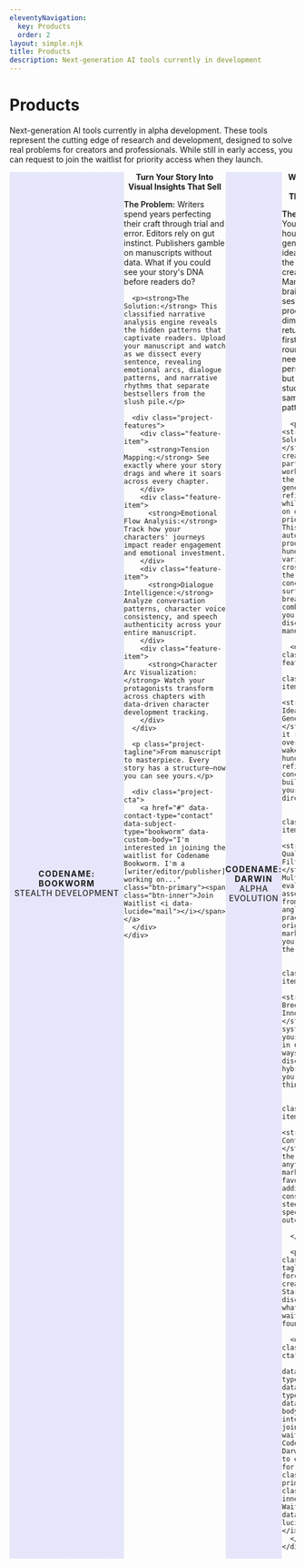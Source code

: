 ```yaml
---
eleventyNavigation:
  key: Products
  order: 2
layout: simple.njk
title: Products
description: Next-generation AI tools currently in development
---
```


# Products

Next-generation AI tools currently in alpha development. These tools represent the cutting edge of research and development, designed to solve real problems for creators and professionals. While still in early access, you can request to join the waitlist for priority access when they launch.

<!-- Product Bookworm -->
<div class="project-brochure" id="bookworm-product">
  <div class="project-visual">
    <i data-lucide="book-open" class="project-icon"></i>
    <div class="project-codename">Codename: BOOKWORM</div>
    <div class="project-status">Stealth Development</div>
  </div>
  <div class="project-content">
    <h2>Turn Your Story Into Visual Insights That Sell</h2>
    <div class="project-pitch">
      <p><strong>The Problem:</strong> Writers spend years perfecting their craft through trial and error. Editors rely on gut instinct. Publishers gamble on manuscripts without data. What if you could see your story's DNA before readers do?</p>
      
      <p><strong>The Solution:</strong> This classified narrative analysis engine reveals the hidden patterns that captivate readers. Upload your manuscript and watch as we dissect every sentence, revealing emotional arcs, dialogue patterns, and narrative rhythms that separate bestsellers from the slush pile.</p>
      
      <div class="project-features">
        <div class="feature-item">
          <strong>Tension Mapping:</strong> See exactly where your story drags and where it soars across every chapter.
        </div>
        <div class="feature-item">
          <strong>Emotional Flow Analysis:</strong> Track how your characters' journeys impact reader engagement and emotional investment.
        </div>
        <div class="feature-item">
          <strong>Dialogue Intelligence:</strong> Analyze conversation patterns, character voice consistency, and speech authenticity across your entire manuscript.
        </div>
        <div class="feature-item">
          <strong>Character Arc Visualization:</strong> Watch your protagonists transform across chapters with data-driven character development tracking.
        </div>
      </div>
      
      <p class="project-tagline">From manuscript to masterpiece. Every story has a structure—now you can see yours.</p>
      
      <div class="project-cta">
        <a href="#" data-contact-type="contact" data-subject-type="bookworm" data-custom-body="I'm interested in joining the waitlist for Codename Bookworm. I'm a [writer/editor/publisher] working on..." class="btn-primary"><span class="btn-inner">Join Waitlist <i data-lucide="mail"></i></span></a>
      </div>
    </div>
  </div>
</div>

<!-- Product Darwin -->
<div class="project-brochure" id="darwin-product">
  <div class="project-visual">
    <i data-lucide="git-branch" class="project-icon"></i>
    <div class="project-codename">Codename: DARWIN</div>
    <div class="project-status">Alpha Evolution</div>
  </div>
  <div class="project-content">
    <h2>Where Ideas Evolve Themselves</h2>
    <div class="project-pitch">
      <p><strong>The Problem:</strong> You spend hours generating ideas only to hit the same creative walls. Manual brainstorming sessions produce diminishing returns after the first few rounds. You need fresh perspectives, but your team is stuck in the same thinking patterns.</p>
      
      <p><strong>The Solution:</strong> Get a creative partner that works around the clock, generating and refining ideas while you focus on other priorities. This system automatically produces hundreds of variations, cross-breeds the best concepts, and surfaces breakthrough combinations you'd never discover manually.</p>
      
      <div class="project-features">
        <div class="feature-item">
          <strong>24/7 Idea Generation:</strong> Set it running overnight and wake up to hundreds of refined concepts, each building on your initial direction.
        </div>
        <div class="feature-item">
          <strong>Smart Quality Filtering:</strong> Multiple AI evaluators assess ideas from different angles—practicality, originality, market fit—so you only see the gems.
        </div>
        <div class="feature-item">
          <strong>Cross-Breeding Innovation:</strong> The system combines your best ideas in unexpected ways, discovering hybrid concepts you'd never think to try.
        </div>
        <div class="feature-item">
          <strong>Stay in Control:</strong> Guide the process anytime by marking favorites, adding constraints, or steering toward specific outcomes.
        </div>
      </div>
      
      <p class="project-tagline">Stop forcing creativity. Start discovering what's already waiting to be found.</p>
      
      <div class="project-cta">
        <a href="#" data-contact-type="contact" data-subject-type="darwin" data-custom-body="I'm interested in joining the waitlist for Codename Darwin. I want to evolve ideas for..." class="btn-primary"><span class="btn-inner">Join Waitlist <i data-lucide="mail"></i></span></a>
      </div>
    </div>
  </div>
</div>

<!-- Product Ideoscope -->
<div class="project-brochure" id="ideoscope-product">
  <div class="project-visual">
    <i data-lucide="radar" class="project-icon"></i>
    <div class="project-codename">Codename: IDEOSCOPE</div>
    <div class="project-status">Discovery Phase</div>
  </div>
  <div class="project-content">
    <h2>See What's Resonating Before Anyone Else</h2>
    <div class="project-pitch">
      <p><strong>The Problem:</strong> Creators waste hours scrolling through endless feeds trying to understand what's trending in their niche. By the time you spot a trend manually, it's already saturated. You need to see what's resonating with audiences before it becomes obvious to everyone else.</p>
      
      <p><strong>The Solution:</strong> AI-curated Pinterest-style boards that automatically surface the most relevant viral and high-engagement content for whatever you're trying to create. Stop chasing trends—start anticipating them.</p>
      
      <div class="project-features">
        <div class="feature-item">
          <strong>Trend Radar:</strong> AI monitors millions of posts to identify what's gaining traction in your creative domain before it hits mainstream awareness.
        </div>
        <div class="feature-item">
          <strong>Smart Boards:</strong> Visual inspiration boards automatically curated around your projects, showing viral content, engagement patterns, and emerging themes.
        </div>
        <div class="feature-item">
          <strong>Resonance Analysis:</strong> Understand why specific content is connecting with audiences through AI-powered engagement pattern analysis.
        </div>
        <div class="feature-item">
          <strong>Creator Intelligence:</strong> Learn from successful creators in your space—see what formats, topics, and approaches are driving authentic engagement.
        </div>
      </div>
      
      <p class="project-tagline">Stop guessing what will resonate. Start creating with confidence.</p>
      
      <div class="project-cta">
        <a href="#" data-contact-type="contact" data-subject-type="ideoscope" data-custom-body="I'm interested in joining the waitlist for Codename Ideoscope. I create content for..." class="btn-primary"><span class="btn-inner">Join Waitlist <i data-lucide="mail"></i></span></a>
      </div>
    </div>
  </div>
</div>

<!-- ScrambleBench -->
<div class="project-brochure" id="scramblebench-product">
  <div class="project-visual">
    <i data-lucide="shield-check" class="project-icon"></i>
    <div class="project-codename">ScrambleBench</div>
    <div class="project-status">Research Release</div>
  </div>
  <div class="project-content">
    <h2>Contamination-Resistant LLM Evaluation Toolkit</h2>
    <div class="project-pitch">
      <p><strong>The Problem:</strong> Training data contamination makes LLM evaluation meaningless. Models perform well on benchmarks they've seen during training, giving false confidence in capabilities. How do you test what a model truly understands versus what it memorized?</p>
      
      <p><strong>The Solution:</strong> A comprehensive benchmarking framework that creates truly novel test cases by transforming existing benchmarks through constructed languages and document transformations, ensuring models are evaluated on genuinely unseen content.</p>
      
      <div class="project-features">
        <div class="feature-item">
          <strong>Constructed Language Translation:</strong> Transform benchmarks into artificial languages that preserve logical structure while eliminating memorization advantages.
        </div>
        <div class="feature-item">
          <strong>Document Transformation:</strong> Advanced text transformations and long-context document restructuring that maintains semantic meaning while creating novel test cases.
        </div>
        <div class="feature-item">
          <strong>Multi-Model Evaluation:</strong> Test 100+ models through OpenRouter integration with comprehensive statistical analysis and rich visualizations.
        </div>
        <div class="feature-item">
          <strong>Research-Grade Toolkit:</strong> Complete CLI and Python API designed for researchers and AI practitioners conducting rigorous evaluation studies.
        </div>
      </div>
      
      <p class="project-tagline">Finally know what your models actually understand—not what they memorized.</p>
      
      <div class="project-cta">
        <a href="#" data-contact-type="contact" data-subject-type="scramblebench" data-custom-body="I'm interested in joining the waitlist for ScrambleBench. My current evaluation challenges include..." class="btn-primary"><span class="btn-inner">Join Waitlist <i data-lucide="mail"></i></span></a>
      </div>
    </div>
  </div>
</div>

<style>
/* Project Brochure - Stealth Project Style */
.project-brochure {
  display: flex;
  background: var(--color-surface-50);
  border: 1px solid var(--color-border-light-50);
  border-radius: var(--radius-lg);
  margin: var(--space-3xl) 0;
  overflow: hidden;
  box-shadow: var(--shadow-sm);
  transition: all 0.3s ease;
}

.project-brochure:hover {
  transform: translateY(-2px);
  box-shadow: var(--shadow-lg);
  border-color: var(--color-accent);
}

.project-visual {
  flex: 0 0 40%;
  background: var(--color-graphite-700);
  display: flex;
  flex-direction: column;
  align-items: center;
  justify-content: center;
  padding: var(--space-3xl) var(--space-2xl);
  position: relative;
  background-size: cover;
  background-position: center;
  background-blend-mode: overlay;
  text-align: center;
}

/* Project-specific background images */
#bookworm-product .project-visual {
  background-image: linear-gradient(rgba(99, 102, 241, 0.15), rgba(99, 102, 241, 0.15)), url('/img/optimized/product-bookworm.webp');
}

#darwin-product .project-visual {
  background-image: linear-gradient(rgba(99, 102, 241, 0.15), rgba(99, 102, 241, 0.15)), url('/img/optimized/product-darwin.webp');
}

#ideoscope-product .project-visual {
  background-image: linear-gradient(rgba(99, 102, 241, 0.15), rgba(99, 102, 241, 0.15)), url('/img/optimized/product-ideoscope.webp');
}

#scramblebench-product .project-visual {
  background-image: linear-gradient(rgba(99, 102, 241, 0.15), rgba(99, 102, 241, 0.15)), url('/img/optimized/product-scramblebench.webp');
}

.project-icon {
  width: 4rem;
  height: 4rem;
  color: var(--color-accent);
  margin-bottom: var(--space-lg);
  filter: drop-shadow(0 0 8px rgba(99, 102, 241, 0.4));
}

.project-codename {
  color: var(--color-accent);
  font-size: var(--text-xl);
  font-weight: 700;
  margin-bottom: var(--space-sm);
  text-transform: uppercase;
  letter-spacing: 0.1em;
  text-align: center;
}

.project-status {
  color: var(--color-text-light);
  font-size: var(--text-sm);
  font-weight: 500;
  text-transform: uppercase;
  letter-spacing: 0.05em;
  opacity: 0.9;
  text-align: center;
}

.project-content {
  flex: 1;
  padding: var(--space-3xl);
}

.project-content h2 {
  margin-top: 0;
  margin-bottom: var(--space-lg);
  color: var(--color-text);
  font-size: var(--text-3xl);
  font-weight: 700;
  text-align: center;
}

.project-pitch {
  color: var(--color-text-light);
  line-height: var(--leading-relaxed);
}

.project-pitch p {
  margin-bottom: var(--space-lg);
}

.project-pitch strong {
  color: var(--color-text);
  font-weight: 600;
}

.project-features {
  margin: var(--space-2xl) 0;
  background: var(--color-background);
  border-radius: var(--radius-md);
  padding: var(--space-xl);
  border-left: 3px solid var(--color-accent);
}

.feature-item {
  margin-bottom: var(--space-lg);
  padding-left: var(--space-md);
}

.feature-item:last-child {
  margin-bottom: 0;
}

.feature-item strong {
  color: var(--color-accent);
  font-weight: 600;
  display: block;
  margin-bottom: var(--space-xs);
}

.project-tagline {
  color: var(--color-text);
  font-weight: 500;
  font-style: italic;
  margin-bottom: var(--space-lg);
  font-size: var(--text-lg);
  text-align: center;
}

.project-cta {
  margin-top: var(--space-lg);
  text-align: center;
}

.btn-primary {
  position: relative;
  border-radius: var(--radius-lg);
  font-weight: 600;
  font-size: var(--text-base);
  transition: all 0.2s ease;
  border: none;
  cursor: pointer;
  display: inline-flex;
  align-items: center;
  justify-content: center;
  text-decoration: none;
  overflow: hidden;
  color: white;
  background: linear-gradient(
    to right, 
    var(--color-accent) 20%, 
    var(--color-accent) 35%, 
    rgba(115, 125, 247, 1) 42%, 
    rgba(130, 140, 248, 1) 50%, 
    rgba(115, 125, 247, 1) 58%, 
    var(--color-accent) 65%, 
    var(--color-accent) 100%
  );
  background-size: 200% auto;
  animation: tagShine 6s linear infinite;
}

.btn-primary .btn-inner {
  display: flex;
  align-items: center;
  justify-content: center;
  gap: var(--space-sm);
  padding: var(--space-sm) var(--space-lg);
  margin: 2px;
  background: var(--color-accent);
  border-radius: calc(var(--radius-lg) - 1px);
  color: white;
  width: 100%;
  height: 100%;
}

.btn-primary .btn-inner .lucide {
  color: rgba(180, 220, 255, 0.9);
  width: 1em;
  height: 1em;
}

@keyframes tagShine {
  from {
    background-position: -200% center;
  }
  to {
    background-position: 200% center;
  }
}

/* Responsive Design */
@media (max-width: 768px) {
  .project-brochure {
    flex-direction: column;
  }
  
  .project-visual {
    flex: none;
    padding: var(--space-2xl);
  }
  
  .project-icon {
    width: 3rem;
    height: 3rem;
  }
  
  .project-content {
    padding: var(--space-2xl);
  }
  
  .project-content h2 {
    font-size: var(--text-2xl);
  }
  
  .project-features {
    padding: var(--space-lg);
  }
  
  .project-codename {
    font-size: var(--text-lg);
  }
}
</style>